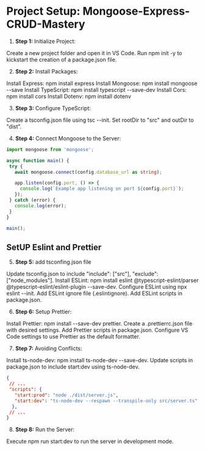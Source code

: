 # Project Setup: Mongoose-Express-CRUD-Mastery

1. **Step 1:** Initialize Project:

Create a new project folder and open it in VS Code.
Run npm init -y to kickstart the creation of a package.json file.

2. **Step 2:** Install Packages:

Install Express: npm install express
Install Mongoose: npm install mongoose --save
Install TypeScript: npm install typescript --save-dev
Install Cors: npm install cors
Install Dotenv: npm install dotenv

3. **Step 3:** Configure TypeScript:

Create a tsconfig.json file using tsc --init.
Set rootDir to "src" and outDir to "dist".

4. **Step 4:** Connect Mongoose to the Server:
 ```typescript
import mongoose from 'mongoose';

async function main() {
  try {
    await mongoose.connect(config.database_url as string);

    app.listen(config.port, () => {
      console.log(`Example app listening on port ${config.port}`);
    });
  } catch (error) {
    console.log(error);
  }
}

main();
```
## SetUP Eslint and Prettier
5. **Step 5:** add tsconfing.json file

Update tsconfig.json to include "include": ["src"], "exclude": ["node_modules"].
Install ESLint: npm install eslint @typescript-eslint/parser @typescript-eslint/eslint-plugin --save-dev.
Configure ESLint using npx eslint --init.
Add ESLint ignore file (.eslintignore).
Add ESLint scripts in package.json.

6. **Step 6:** Setup Prettier:

Install Prettier: npm install --save-dev prettier.
Create a .prettierrc.json file with desired settings.
Add Prettier scripts in package.json.
Configure VS Code settings to use Prettier as the default formatter.

7. **Step 7:** Avoiding Conflicts:

Install ts-node-dev: npm install ts-node-dev --save-dev.
Update scripts in package.json to include start:dev using ts-node-dev.
 ```package.json
{
  // ...
  "scripts": {
    "start:prod": "node ./dist/server.js",
    "start:dev": "ts-node-dev --respawn --transpile-only src/server.ts",
   },
  // ...
}
 ```

8. **Step 8:** Run the Server:

Execute npm run start:dev to run the server in development mode.
